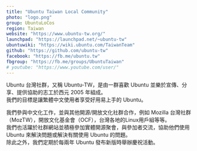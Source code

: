 ```yaml
---
title: "Ubuntu Taiwan Local Community"
photo: "logo.png"
group: UbuntuLoCos
region: Taiwan
website: "https://www.ubuntu-tw.org/"
launchpad: "https://launchpad.net/~ubuntu-tw"
ubuntuwiki: "https://wiki.ubuntu.com/TaiwanTeam"
github: "https://github.com/ubuntu-tw"
facebook: "https://fb.me/ubuntu.tw"
fbgroup: "https://fb.me/groups/UbuntuTaiwan"
# youtube: "https://www.youtube.com/user/"
---
```

Ubuntu 台灣社群，又稱 Ubuntu-TW，是由一群喜歡 Ubuntu 並樂於宣傳、分享、提供協助的志工於西元 2005 年組成。  
我們的目標是讓繁體中文使用者享受好用易上手的 Ubuntu。

我們參與中文化工作，並與其他開源/開放文化社群合作，例如 Mozilla 台灣社群（MozTW），開放文化基金會（OCF），台灣各地的Linux用戶組等等。  
我們也活躍於社群網站並積極參加實體開源聚會，與參加者交流，協助他們使用 Ubuntu 來解決問題或解決有關使用 Ubuntu 的問題。  
除此之外，我們定期於每兩年 Ubuntu 發布新版時舉辦慶祝活動。
